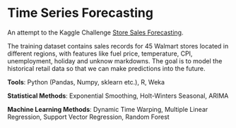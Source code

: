 # Time Series Forecasting
An attempt to the Kaggle Challenge [Store Sales Forecasting](https://www.kaggle.com/c/walmart-recruiting-store-sales-forecasting). 

The training dataset contains sales records for 45 Walmart stores located in different regions, with features like fuel price, temperature, CPI, unemployment, holiday and unknow markdowns. The goal is to model the historical retail data so that we can make predictions into the future.

**Tools**: Python (Pandas, Numpy, sklearn etc.), R, Weka

**Statistical Methods**: Exponential Smoothing, Holt-Winters Seasonal, ARIMA

**Machine Learning Methods**: Dynamic Time Warping, Multiple Linear Regression, Support Vector
Regression, Random Forest
 
